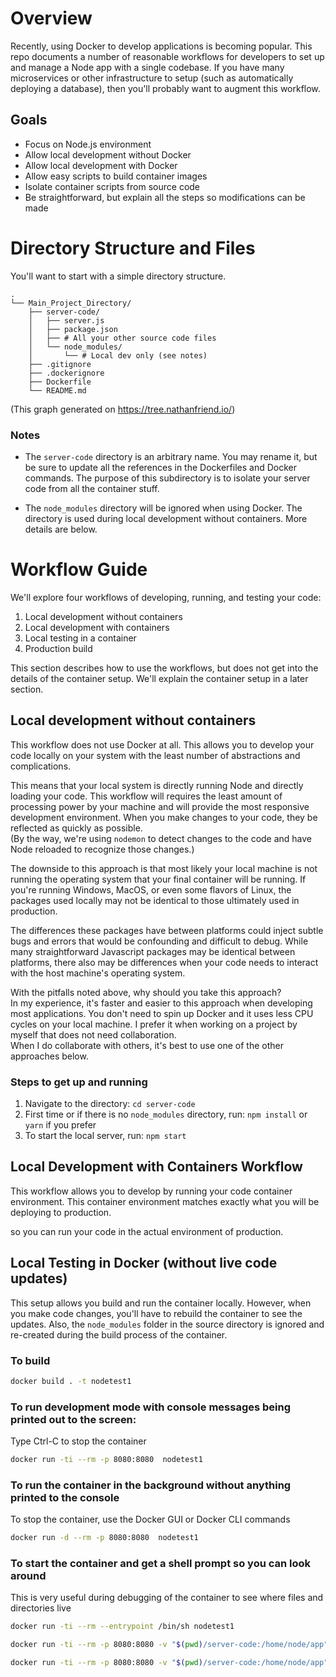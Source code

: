 # Overview

Recently, using Docker to develop applications is becoming popular.  This repo documents a number of reasonable
workflows for developers to set up and manage a Node app with a single codebase.  If you have many microservices
or other infrastructure to setup (such as automatically deploying a database), then you'll probably
want to augment this workflow.

## Goals

- Focus on Node.js environment
- Allow local development without Docker
- Allow local development with Docker
- Allow easy scripts to build container images
- Isolate container scripts from source code
- Be straightforward, but explain all the steps so modifications can be made

# Directory Structure and Files

You'll want to start with a simple directory structure.

```
.
└── Main_Project_Directory/
    ├── server-code/
    │   ├── server.js
    │   ├── package.json
    │   ├── # All your other source code files
    │   └── node_modules/
    │       └── # Local dev only (see notes)
    ├── .gitignore
    ├── .dockerignore
    ├── Dockerfile
    └── README.md
```

(This graph generated on https://tree.nathanfriend.io/)

### **Notes**

- The `server-code` directory is an arbitrary name.
You may rename it, but be sure to update all the references in the Dockerfiles and Docker commands.
The purpose of this subdirectory is to isolate your server code from all the container stuff.

- The `node_modules` directory will be ignored when using Docker.
The directory is used during local development without containers.
More details are below.

# Workflow Guide

We'll explore four workflows of developing, running, and testing your code:

1. Local development without containers
1. Local development with containers
1. Local testing in a container
1. Production build

This section describes how to use the workflows, but does not get into the details of the container setup.
We'll explain the container setup in a later section.

## Local development without containers

This workflow does not use Docker at all.
This allows you to develop your code locally on your system with the least number of abstractions and complications.  

This means that your local system is directly running Node and directly loading your code.
This workflow will requires the least amount of processing power by your machine
and will provide the most responsive development environment.
When you make changes to your code, they be reflected as quickly as possible.  
(By the way, we're using `nodemon` to
detect changes to the code and have Node reloaded to recognize those changes.)

The downside to this approach is that most likely your local machine
is not running the operating system that your final container will be running.
If you're running Windows, MacOS, or even some flavors of Linux, the packages used locally
may not be identical to those ultimately used in production.

The differences these packages have between platforms could inject subtle bugs and errors that would be confounding and difficult to debug.
While many straightforward Javascript packages may be identical between platforms,
there also may be differences when your code needs to interact with the host machine's operating system.  

With the pitfalls noted above, why should you take this approach?  
In my experience, it's faster and easier to this approach when developing most applications.
You don't need to spin up Docker and it uses less CPU cycles
on your local machine.  I prefer it when working on a project by myself that does not need collaboration.  
When I do collaborate with others, it's best to use one of the other approaches below.

### Steps to get up and running

1. Navigate to the directory: `cd server-code`
1. First time or if there is no `node_modules` directory, run: `npm install` or `yarn` if you prefer
1. To start the local server, run: `npm start`

## Local Development with Containers Workflow

This workflow allows you to develop by running your code container environment.
This container environment matches exactly what you will be deploying to production.


 so you can run your code in the actual environment 
of production.  

## Local Testing in Docker (without live code updates)

This setup allows you build and run the container locally.  However, when you make code changes,
you'll have to rebuild the container to see the updates.  Also, the `node_modules` folder in the source
directory is ignored and re-created during the build process of the container.

### To build

```sh
docker build . -t nodetest1
```

### To run development mode with console messages being printed out to the screen:

Type Ctrl-C to stop the container

```sh
docker run -ti --rm -p 8080:8080  nodetest1
```

### To run the container in the background without anything printed to the console

To stop the container, use the Docker GUI or Docker CLI commands

```sh
docker run -d --rm -p 8080:8080  nodetest1
```

### To start the container and get a shell prompt so you can look around

This is very useful during debugging of the container to see where files and directories live

```sh
docker run -ti --rm --entrypoint /bin/sh nodetest1
```


```sh
docker run -ti --rm -p 8080:8080 -v "$(pwd)/server-code:/home/node/app" -v /home/node/app/node_modules nodetest1
```

 
```sh
docker run -ti --rm -p 8080:8080 -v "$(pwd)/server-code:/home/node/app" -v /home/node/app/node_modules --entrypoint /bin/sh nodetest1
```
